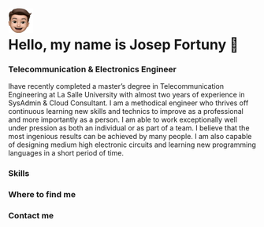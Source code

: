
# <div margin:auto> <img src="https://raw.githubusercontent.com/josepfortuny/josepfortuny/main/perfil_logo.JPG" width="50" height="50"> <div> Hello, my name is Josep Fortuny 👋  </div> </div>
### Telecommunication & Electronics Engineer 

Ihave recently completed a master’s degree in Telecommunication Engineering at La Salle University with almost two years of experience in SysAdmin & Cloud Consultant. I am a methodical engineer who thrives off continuous learning new skills and technics to improve as a professional and more importantly as a person.
I am able to work exceptionally well under pression as both an individual or as part of a team. I believe that the most ingenious results can be achieved by many people.
I am also capable of designing medium high electronic circuits and learning new programming languages in a short period of time.

### Skills



### Where to find me
### Contact me
<!--
**josepfortuny/josepfortuny** is a ✨ _special_ ✨ repository because its `README.md` (this file) appears on your GitHub profile.

Here are some ideas to get you started:

- 🔭 I’m currently working on ...
- 🌱 I’m currently learning ...
- 👯 I’m looking to collaborate on ...
- 🤔 I’m looking for help with ...
- 💬 Ask me about ...
- 📫 How to reach me: ...
- 😄 Pronouns: ...
- ⚡ Fun fact: ...
-->

